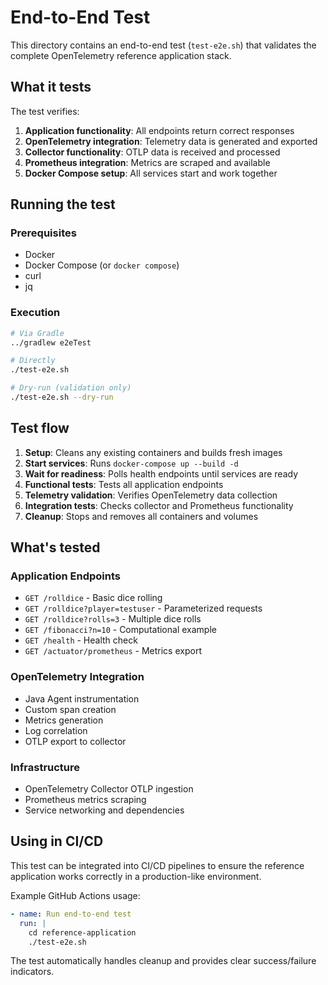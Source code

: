 # End-to-End Test

This directory contains an end-to-end test (`test-e2e.sh`) that validates the complete OpenTelemetry reference application stack.

## What it tests

The test verifies:
1. **Application functionality**: All endpoints return correct responses
2. **OpenTelemetry integration**: Telemetry data is generated and exported
3. **Collector functionality**: OTLP data is received and processed
4. **Prometheus integration**: Metrics are scraped and available
5. **Docker Compose setup**: All services start and work together

## Running the test

### Prerequisites

- Docker
- Docker Compose (or `docker compose`)
- curl
- jq

### Execution

```bash
# Via Gradle
../gradlew e2eTest

# Directly
./test-e2e.sh

# Dry-run (validation only)
./test-e2e.sh --dry-run
```

## Test flow

1. **Setup**: Cleans any existing containers and builds fresh images
2. **Start services**: Runs `docker-compose up --build -d`
3. **Wait for readiness**: Polls health endpoints until services are ready
4. **Functional tests**: Tests all application endpoints
5. **Telemetry validation**: Verifies OpenTelemetry data collection
6. **Integration tests**: Checks collector and Prometheus functionality
7. **Cleanup**: Stops and removes all containers and volumes

## What's tested

### Application Endpoints
- `GET /rolldice` - Basic dice rolling
- `GET /rolldice?player=testuser` - Parameterized requests
- `GET /rolldice?rolls=3` - Multiple dice rolls
- `GET /fibonacci?n=10` - Computational example
- `GET /health` - Health check
- `GET /actuator/prometheus` - Metrics export

### OpenTelemetry Integration
- Java Agent instrumentation
- Custom span creation
- Metrics generation
- Log correlation
- OTLP export to collector

### Infrastructure
- OpenTelemetry Collector OTLP ingestion
- Prometheus metrics scraping
- Service networking and dependencies

## Using in CI/CD

This test can be integrated into CI/CD pipelines to ensure the reference application works correctly in a production-like environment.

Example GitHub Actions usage:
```yaml
- name: Run end-to-end test
  run: |
    cd reference-application
    ./test-e2e.sh
```

The test automatically handles cleanup and provides clear success/failure indicators.